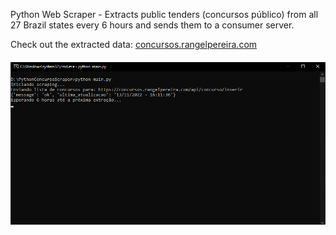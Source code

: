 <p>Python Web Scraper - Extracts public tenders (concursos público) from all 27 Brazil states every 6 hours and sends them to a consumer server.</p>
<p>Check out the extracted data: <a href="https://concursos.rangelpereira.com">concursos.rangelpereira.com</a></p>
<h6 align="center"><kbd><img src="https://github.com/rangel-pci/files/blob/master/web_scraper_python1.png" /></kbd></h6>
